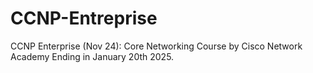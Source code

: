 # CCNP-Entreprise
CCNP Enterprise (Nov 24): Core Networking Course by Cisco Network Academy
Ending in January 20th 2025.
<!--- Hello >